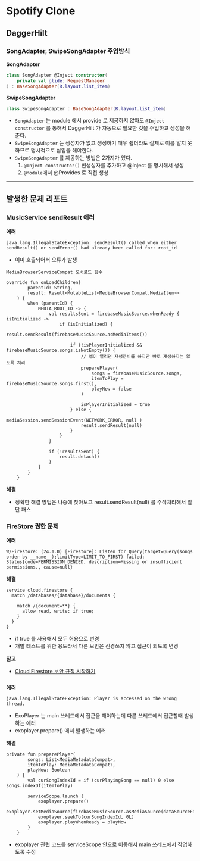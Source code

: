 # Spotify Clone

## DaggerHilt

### SongAdapter, SwipeSongAdapter 주입방식

**SongAdapter**
```kotlin
class SongAdapter @Inject constructor(
    private val glide: RequestManager
) : BaseSongAdapter(R.layout.list_item)
```

**SwipeSongAdapter**
```kotlin
class SwipeSongAdapter : BaseSongAdapter(R.layout.list_item)
```

- `SongAdapter` 는 module 에서 provide 로 제공하지 않아도 `@Inject constructor` 를 통해서 DaggerHilt 가 자동으로 필요한 것을 주입하고 생성을 해준다.
- `SwipeSongAdapter` 는 생성자가 없고 생성하기 매우 쉽더라도 실제로 이를 알지 못하므로 명시적으로 삽입을 해야한다.
- `SwipeSongAdapter` 를 제공하는 방법은 2가지가 있다.
    1. `@Inject constructor()` 빈생성자를 추가하고 @Inject 를 명시해서 생성
    2. `@Module`에서 @Provides 로 직접 생성

---

## 발생한 문제 리포트

### MusicService sendResult 에러

**에러**
```
java.lang.IllegalStateException: sendResult() called when either sendResult() or sendError() had already been called for: root_id
```

- 이미 호출되어서 오류가 발생

```
MediaBrowserServiceCompat 오버로드 함수

override fun onLoadChildren(
        parentId: String,
        result: Result<MutableList<MediaBrowserCompat.MediaItem>>
    ) {
        when (parentId) {
            MEDIA_ROOT_ID -> {
                val resultsSent = firebaseMusicSource.whenReady { isInitialized ->
                    if (isInitialized) {
                        result.sendResult(firebaseMusicSource.asMediaItems())

                        if (!isPlayerInitialized && firebaseMusicSource.songs.isNotEmpty()) {
                            // 앱이 열리면 재생준비를 하지만 바로 재생하지는 않도록 처리
                            preparePlayer(
                                songs = firebaseMusicSource.songs,
                                itemToPlay = firebaseMusicSource.songs.first(),
                                playNow = false
                            )

                            isPlayerInitialized = true
                        } else {
                            mediaSession.sendSessionEvent(NETWORK_ERROR, null )
                            result.sendResult(null)
                        }
                    }
                }

                if (!resultsSent) {
                    result.detach()
                }
            }
        }
    }
```

**해결**
- 정확한 해결 방법은 나중에 찾아보고 result.sendResult(null) 를 주석처리해서 일단 패스

### FireStore 권한 문제

**에러**
```
W/Firestore: (24.1.0) [Firestore]: Listen for Query(target=Query(songs order by __name__);limitType=LIMIT_TO_FIRST) failed: Status{code=PERMISSION_DENIED, description=Missing or insufficient permissions., cause=null}
```

**해결**
```
service cloud.firestore {
  match /databases/{database}/documents {

    match /{document=**} {
      allow read, write: if true;
    }
  }
}
```

- if true 를 사용해서 모두 허용으로 변경
- 개발 테스트를 위한 용도라서 다른 보안은 신경쓰지 않고 접근이 되도록 변경

**참고**
- [Cloud Firestore 보안 규칙 시작하기](https://firebase.google.com/docs/firestore/security/get-started?hl=ko#allow-all)


###
**에러**
```
java.lang.IllegalStateException: Player is accessed on the wrong thread.
```

- ExoPlayer 는 main 쓰레드에서 접근을 해야하는데 다른 쓰레드에서 접근할때 발생하는 에러
- exoplayer.prepare() 에서 발생하는 에러

**해결**
```
private fun preparePlayer(
        songs: List<MediaMetadataCompat>,
        itemToPlay: MediaMetadataCompat?,
        playNow: Boolean
    ) {
        val curSongIndexId = if (curPlayingSong == null) 0 else songs.indexOf(itemToPlay)

        serviceScope.launch {
            exoplayer.prepare()
            exoplayer.setMediaSource(firebaseMusicSource.asMediaSource(dataSourceFactory))
            exoplayer.seekTo(curSongIndexId, 0L)
            exoplayer.playWhenReady = playNow
        }
    }
```
- exoplayer 관련 코드를 serviceScope 안으로 이동해서 main 쓰레드에서 작업하도록 수정